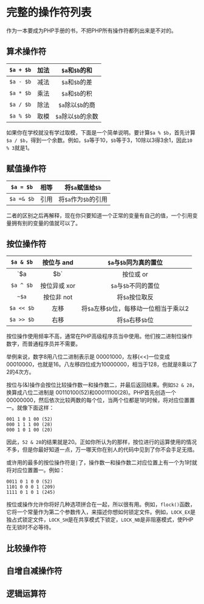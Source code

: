 # 完整的操作符列表

作为一本要成为PHP手册的书，不把PHP所有操作符都列出来是不对的。

## 算术操作符

|`$a + $b`| 加法 | `$a`和`$b`的和 |
|:-:|:-:|:-:|
|`$a - $b`| 减法 | `$a`和`$b`的差 |
|`$a * $b`| 乘法 | `$a`和`$b`的积 |
|`$a / $b`| 除法 | `$a`除以`$b`的商 |
|`$a % $b`| 取模 | `$a`除以`$b`的余数 |

如果你在学校就没有学过取模，下面是一个简单说明。要计算`$a % $b`，首先计算`$a / $b`，得到一个余数。例如，`$a`等于10，`$b`等于3，10除以3得3余1，因此`10 % 3`就是1。

## 赋值操作符

|`$a = $b`| 相等 | 将`$a`赋值给`$b` |
|:-:|:-:|:-:|
|`$a =& $b`| 引用 | 将`$a`作为`$b`的引用 |

二者的区别之后再解释，现在你只要知道一个正常的变量有自己的值，一个引用变量拥有别的变量的值就可以了。

## 按位操作符

|`$a & $b`| 按位与 and | `$a`与`$b`同为真的置位 |
|:-:|:-:|:-:|
|`$a | $b`| 按位或 or | `$a`与`$b`有一个为真的置位 |
|`$a ^ $b`| 按位异或 xor | `$a`与`$b`不同的置位 |
|`~$a`| 按位非 not | 将`$a`按位取反 |
|`$a << $b`| 左移 | 将`$a`左移`$b`位，每移动一位相当于乘以2 |
|`$a >> $b`| 右移 | 将`$a`右移`$b`位 |

按位操作使用频率不高，通常在PHP高级程序员当中使用。他们按二进制位操作数字，而普通程序员并不需要。

举例来说，数字8用八位二进制表示是 00001000，左移(<<)一位变成00010000，也就是16。八左移四位成为10000000，相当于128，也就是8乘以了2的4次方。

按位与(&)操作会按位比较操作数一和操作数二，并最后返回结果。例如`52 & 28`，换算成八位二进制是 00110100(52)和00011100(28)。PHP首先创造一个 00000000，然后依次比较两数的每个位，当两个位都是1的时候，将对应位置置一。就像下面这样：

```text
001 1 0 1 00 (52)
000 1 1 1 00 (28)
000 1 0 1 00 (20)
```

因此，`52 & 28`的结果就是20。正如你所认为的那样，按位进行的运算使用的情况不多，但是你最好知道一点，万一哪天你在别人的代码中见到了你不会手足无措。

或许用的最多的按位操作符是`|`了，操作数一和操作数二对应位置上有一个为1时就将对应位置置一。例如：

```text
0011 0 1 0 0 (52)
1101 0 0 0 1 (209)
1111 0 1 0 1 (245)
```

按位或操作允许你将好几种选项拼合在一起，所以很有用。例如，`flock()`函数，它将一个常量作为第二个参数传入，来描述你想如何锁定文件。例如，`LOCK_EX`是独占式锁定文件，`LOCK_SH`是在共享模式下锁定，`LOCK_NB`是非阻塞模式，使PHP在无锁时不必等待。

## 比较操作符

## 自增自减操作符

## 逻辑运算符

